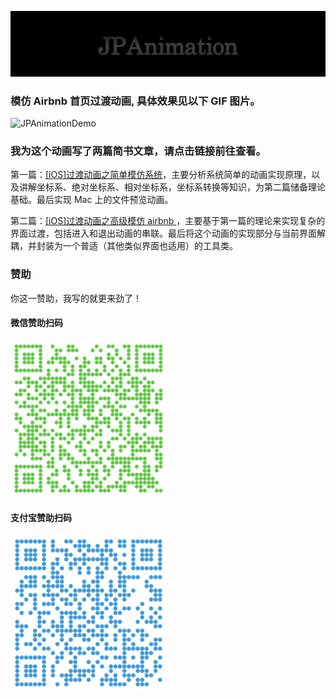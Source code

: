 <p align="center" >
<img src="Images/logo.png" title="JPNavigationController logo" float=left>
</p>

### 模仿 Airbnb 首页过渡动画, 具体效果见以下 GIF 图片。

<p align="left" >
<img src="Images/JPAnimationDemo.gif" title="JPAnimationDemo" float=left>
</p>

### 我为这个动画写了两篇简书文章，请点击链接前往查看。
第一篇：[[iOS]过渡动画之简单模仿系统](http://www.jianshu.com/p/bd11750d4712)，主要分析系统简单的动画实现原理，以及讲解坐标系、绝对坐标系、相对坐标系，坐标系转换等知识，为第二篇储备理论基础。最后实现 Mac 上的文件预览动画。

第二篇：[[iOS]过渡动画之高级模仿 airbnb ](http://www.jianshu.com/p/fd8a3f0c6f7f)，主要基于第一篇的理论来实现复杂的界面过渡，包括进入和退出动画的串联。最后将这个动画的实现部分与当前界面解耦，并封装为一个普适（其他类似界面也适用）的工具类。

### 赞助
你这一赞助，我写的就更来劲了！

#### 微信赞助扫码
<p align="left" >
<img src="Images/wechat.png" title="Wechat" height="250" width="250" float=left>
</p>

#### 支付宝赞助扫码
<p align="left" >
<img src="Images/zhifubao.png" title="Zhifubao" height="250" width="250" float=left>
</p>

